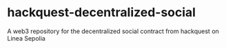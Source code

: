 # hackquest-decentralized-social
A web3 repository for the decentralized social contract from hackquest on Linea Sepolia
